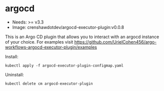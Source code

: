 <!-- This is an auto-generated file. DO NOT EDIT -->
# argocd

* Needs: >= v3.3
* Image: crenshawdotdev/argocd-executor-plugin:v0.0.8

This is an Argo CD plugin that allows you to interact with an argocd instance of your choice.
For examples visit https://github.com/UrielCohen456/argo-workflows-argocd-executor-plugin/examples


Install:

    kubectl apply -f argocd-executor-plugin-configmap.yaml

Uninstall:
	
    kubectl delete cm argocd-executor-plugin 
